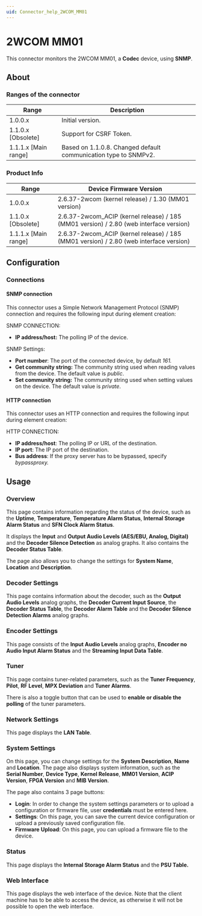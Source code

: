 ```yaml
---
uid: Connector_help_2WCOM_MM01
---
```


# 2WCOM MM01

This connector monitors the 2WCOM MM01, a **Codec** device, using **SNMP**.

## About

### Ranges of the connector

| **Range**              | **Description**                                                 |
|------------------------|-----------------------------------------------------------------|
| 1.0.0.x                | Initial version.                                                |
| 1.1.0.x \[Obsolete\]   | Support for CSRF Token.                                         |
| 1.1.1.x \[Main range\] | Based on 1.1.0.8. Changed default communication type to SNMPv2. |

### Product Info

| **Range**              | **Device Firmware Version**                                                            |
|------------------------|----------------------------------------------------------------------------------------|
| 1.0.0.x                | 2.6.37-2wcom (kernel release) / 1.30 (MM01 version)                                    |
| 1.1.0.x \[Obsolete\]   | 2.6.37-2wcom_ACIP (kernel release) / 185 (MM01 version) / 2.80 (web interface version) |
| 1.1.1.x \[Main range\] | 2.6.37-2wcom_ACIP (kernel release) / 185 (MM01 version) / 2.80 (web interface version) |

## Configuration

### Connections

#### SNMP connection

This connector uses a Simple Network Management Protocol (SNMP) connection and requires the following input during element creation:

SNMP CONNECTION:

- **IP address/host:** The polling IP of the device.

SNMP Settings:

- **Port number**: The port of the connected device, by default *161.*
- **Get community string:** The community string used when reading values from the device. The default value is *public*.
- **Set community string:** The community string used when setting values on the device. The default value is *private*.

#### HTTP connection

This connector uses an HTTP connection and requires the following input during element creation:

HTTP CONNECTION:

- **IP address/host**: The polling IP or URL of the destination.
- **IP port**: The IP port of the destination.
- **Bus address**: If the proxy server has to be bypassed, specify *bypassproxy.*

## Usage

### Overview

This page contains information regarding the status of the device, such as the **Uptime**, **Temperature**, **Temperature Alarm Status**, **Internal Storage Alarm Status** and **SFN Clock Alarm Status**.

It displays the **Input** and **Output Audio Levels (AES/EBU, Analog, Digital)** and the **Decoder Silence Detection** as analog graphs. It also contains the **Decoder Status Table**.

The page also allows you to change the settings for **System Name**, **Location** and **Description**.

### Decoder Settings

This page contains information about the decoder, such as the **Output Audio Levels** analog graphs, the **Decoder Current Input Source**, the **Decoder Status Table**, the **Decoder Alarm Table** and the **Decoder Silence Detection Alarms** analog graphs.

### Encoder Settings

This page consists of the **Input Audio Levels** analog graphs, **Encoder no Audio Input Alarm Status** and the **Streaming Input Data Table**.

### Tuner

This page contains tuner-related parameters, such as the **Tuner Frequency**, **Pilot**, **RF Level**, **MPX Deviation** and **Tuner Alarms**.

There is also a toggle button that can be used to **enable or disable the polling** of the tuner parameters.

### Network Settings

This page displays the **LAN Table**.

### System Settings

On this page, you can change settings for the **System Description**, **Name** and **Location**. The page also displays system information, such as the **Serial Number**, **Device Type**, **Kernel Release**, **MM01 Version**, **ACIP Version**, **FPGA Version** and **MIB Version**.

The page also contains 3 page buttons:

- **Login**: In order to change the system settings parameters or to upload a configuration or firmware file, user **credentials** must be entered here.
- **Settings**: On this page, you can save the current device configuration or upload a previously saved configuration file.
- **Firmware** **Upload**: On this page, you can upload a firmware file to the device.

### Status

This page displays the **Internal Storage Alarm Status** and the **PSU Table.**

### Web Interface

This page displays the web interface of the device. Note that the client machine has to be able to access the device, as otherwise it will not be possible to open the web interface.
